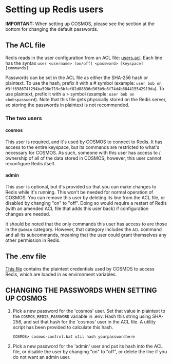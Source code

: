 # Setting up Redis users

**IMPORTANT:** When setting up COSMOS, please see the section at the bottom for changing the default passwords.

## The ACL file

Redis reads in the user configuration from an ACL file: [users.acl](./config/users.acl). Each line has the syntax `user <username> [on/off] <password> [keyspace] [commands]`

Passwords can be set in the ACL file as either the SHA-256 hash or plaintext. To use the hash, prefix it with a # symbol (example: `user bob on #3ff698674f294ba598e719e3bfef82d88836d363b9e6f74d4b684415542919da`). To use plaintext, prefix it with a > symbol (example: `user bob on >bobspassword`). Note that this file gets physically stored on the Redis server, so storing the passwords in plaintext is not recommended.

### The two users

#### cosmos

This user is required, and it's used by COSMOS to connect to Redis. It has access to the entire keyspace, but its commands are restricted to what's necessary for COSMOS. As such, someone with this user has access to / ownership of all of the data stored in COSMOS; however, this user cannot reconfigure Redis itself.

#### admin

This user is optional, but it's provided so that you can make changes to Redis while it's running. This won't be needed for normal operation of COSMOS. You can remove this user by deleting its line from the ACL file, or disabled by changing "on" to "off". Doing so would require a restart of Redis (with an amended ACL file that adds this user back) if configuration changes are needed.

It should be noted that the only commands this user has access to are those in the `@admin` category. However, that category includes the `ACL` command and all its subcommands, meaning that the user could grant themselves any other permission in Redis.

## The .env file

[This file](../.env) contains the plaintext credentials used by COSMOS to access Redis, which are loaded in as environment variables.

## CHANGING THE PASSWORDS WHEN SETTING UP COSMOS

1.  Pick a new password for the 'cosmos' user. Set that value in plaintext to the `COSMOS_REDIS_PASSWORD` variable in .env. Hash this string using SHA-256, and set that hash for the 'cosmos' user in the ACL file. A utility script has been provided to calculate this hash.

        COSMOS> cosmos-control.bat util hash yourpasswordhere

1.  Pick a new password for the 'admin' user and put its hash into the ACL file, or disable the user by changing "on" to "off", or delete the line if you do not want an admin user.
